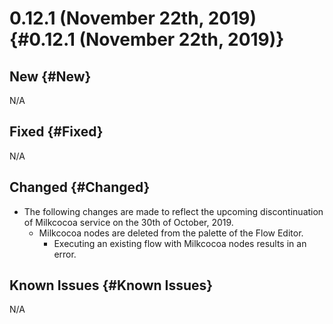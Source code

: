 # 0.12.1 (November 22th, 2019) {#0.12.1 (November 22th, 2019)}

## New {#New}

N/A

## Fixed {#Fixed}

N/A

## Changed {#Changed}

- The following changes are made to reflect the upcoming discontinuation of Milkcocoa service on the 30th of October, 2019.
    - Milkcocoa nodes are deleted from the palette of the Flow Editor.
        - Executing an existing flow with Milkcocoa nodes results in an error.

## Known Issues {#Known Issues}

N/A
